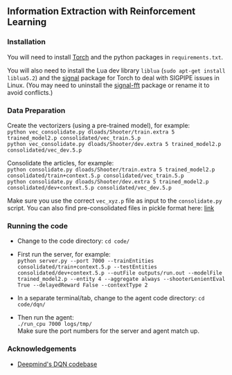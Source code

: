 ## Information Extraction with Reinforcement Learning

### Installation
You will need to install [Torch](http://torch.ch/docs/getting-started.html) and the  python packages in `requirements.txt`.  

You will also need to install the Lua dev library `liblua` (`sudo apt-get install liblua5.2`) and the [signal](https://github.com/LuaDist/lua-signal) package for Torch to deal with SIGPIPE issues in Linux.
(You may need to uninstall the [signal-fft](https://github.com/soumith/torch-signal) package or rename it to avoid conflicts.)

### Data Preparation

Create the vectorizers (using a pre-trained model), for example:  
`python vec_consolidate.py dloads/Shooter/train.extra 5 trained_model2.p consolidated/vec_train.5.p`   
`python vec_consolidate.py dloads/Shooter/dev.extra 5 trained_model2.p consolidated/vec_dev.5.p`   
  
Consolidate the articles, for example:  
`python consolidate.py dloads/Shooter/train.extra 5 trained_model2.p consolidated/train+context.5.p consolidated/vec_train.5.p`  
`python consolidate.py dloads/Shooter/dev.extra 5 trained_model2.p consolidated/dev+context.5.p consolidated/vec_dev.5.p`  

Make sure you use the correct `vec_xyz.p` file as input to the `consolidate.py` script. You can also find pre-consolidated files in pickle format here: [link](https://drive.google.com/open?id=1HUpWJi-9f4wSltYZG9sDuCSMqiZcGbiG)

### Running the code
  * Change to the code directory: `cd code/`
  * First run the server, for example:  
    `python server.py --port 7000 --trainEntities consolidated/train+context.5.p --testEntities consolidated/dev+context.5.p --outFile outputs/run.out --modelFile trained_model2.p --entity 4 --aggregate always --shooterLenientEval True --delayedReward False --contextType 2` 

  * In a separate terminal/tab, change to the agent code directory: `cd code/dqn/`
  * Then run the agent:  
    `./run_cpu 7000 logs/tmp/`  
    Make sure the port numbers for the server and agent match up.

### Acknowledgements
  * [Deepmind's DQN codebase](https://github.com/kuz/DeepMind-Atari-Deep-Q-Learner)

